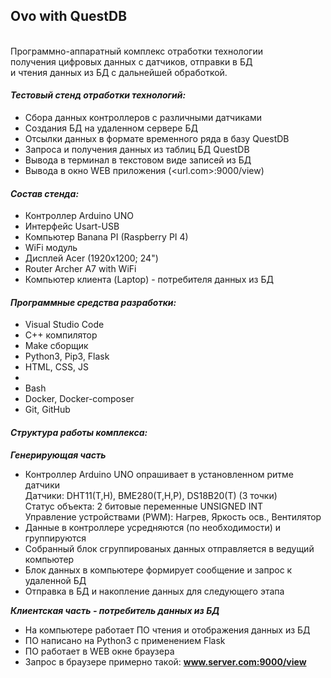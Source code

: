 ## Ovo with QuestDB
<br>Программно-аппаратный комплекс отработки технологии
<br>получения цифровых данных с датчиков, отправки в БД
<br>и чтения данных из БД с дальнейшей обработкой. 


#### **_Тестовый стенд отработки технологий:_**
* Сбора данных контроллеров с различными датчиками
* Создания БД на удаленном сервере БД
* Отсылки данных в формате временного ряда в базу QuestDB
* Запроса и получения данных из таблиц БД QuestDB
* Вывода в терминал в текстовом виде записей из БД
* Вывода в окно WEB приложения (<url.com>:9000/view)


#### **_Состав стенда:_**

* Контроллер Arduino UNO
* Интерфейс Usart-USB
* Компьютер Banana PI (Raspberry PI 4)
* WiFi модуль
* Дисплей Acer (1920x1200; 24")
* Router Archer A7 with WiFi
* Компьютер клиента (Laptop) - потребителя данных из БД 


#### **_Программные средства разработки:_**

* Visual Studio Code
* C++ компилятор
* Make сборщик
* Python3, Pip3, Flask
* HTML, CSS, JS
* 
* Bash
* Docker, Docker-composer
* Git, GitHub


#### **_Структура работы комплекса:_**

**_Генерирующая часть_**

* Контроллер Arduino UNO опрашивает в установленном ритме датчики
    <br>Датчики: DHT11(T,H), BME280(T,H,P), DS18B20(T) (3 точки)
    <br>Статус объекта: 2 битовые переменные UNSIGNED INT
    <br>Управление устройствами (PWM): Нагрев, Яркость осв., Вентилятор
* Данные в контроллере усредняются (по необходимости) и группируются
* Собранный блок сгруппированых данных отправляется в ведущий компьютер
* Блок данных в компьютере формирует сообщение и запрос к удаленной БД
* Отправка в БД и накопление данных для следующего этапа 

**_Клиентская часть - потребитель данных из БД_**

* На компьютере работает ПО чтения и отображения данных из БД
* ПО написано на Python3 с применением Flask
* ПО работает в WEB окне браузера 
* Запрос в браузере примерно такой: **www.server.com:9000/view** 
